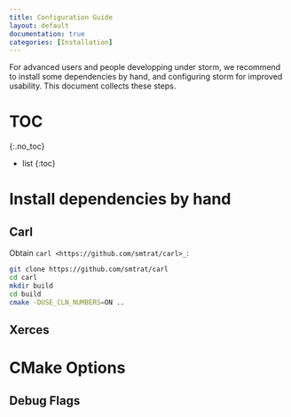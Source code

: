 ```yaml
---
title: Configuration Guide
layout: default
documentation: true
categories: [Installation]
---
```


For advanced users and people developping under storm, we recommend to install some dependencies by hand, and configuring storm for improved usability.
This document collects these steps.

# TOC
 {:.no_toc}
- list
{:toc}

# Install dependencies by hand

## Carl

Obtain `carl <https://github.com/smtrat/carl>_`: 

```bash
git clone https://github.com/smtrat/carl
cd carl
mkdir build
cd build
cmake -DUSE_CLN_NUMBERS=ON ..
```


## Xerces

# CMake Options

## Debug Flags





